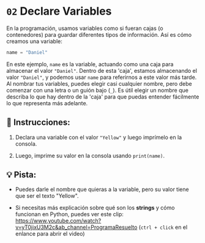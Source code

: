 # `02` Declare Variables

En la programación, usamos variables como si fueran cajas (o contenedores) para guardar diferentes tipos de información. Así es cómo creamos una variable:

```py
name = "Daniel"
```

En este ejemplo, `name` es la variable, actuando como una caja para almacenar el valor `"Daniel"`. Dentro de esta 'caja', estamos almacenando el valor `"Daniel"`, y podemos usar `name` para referirnos a este valor más tarde. Al nombrar tus variables, puedes elegir casi cualquier nombre, pero debe comenzar con una letra o un guión bajo (`_`). Es útil elegir un nombre que describa lo que hay dentro de la 'caja' para que puedas entender fácilmente lo que representa más adelante.

## 📝 Instrucciones:

1. Declara una variable con el valor `"Yellow"` y luego imprímelo en la consola.

2. Luego, imprime su valor en la consola usando `print(name)`.

## 💡 Pista:

+ Puedes darle el nombre que quieras a la variable, pero su valor tiene que ser el texto "Yellow".

+ Si necesitas más explicación sobre qué son los **strings** y cómo funcionan en Python, puedes ver este clip: https://www.youtube.com/watch?v=yT0jixU3M2c&ab_channel=ProgramaResuelto (`ctrl + click` en el enlance para abrir el video)
